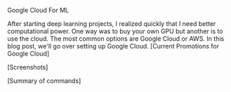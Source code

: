 Google Cloud For ML

After starting deep learning projects, I realized quickly that I need better computational power. One way was to buy your own GPU but another is to use the cloud. The most common options are Google Cloud or AWS. In this blog post, we'll go over setting up Google Cloud. [Current Promotions for Google Cloud]

[Screenshots]

[Summary of commands]
